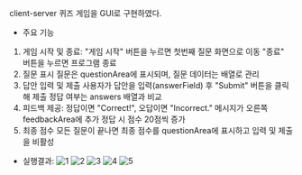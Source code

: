 client-server 퀴즈 게임을 GUI로 구현하였다.
- 주요 기능
1. 게임 시작 및 종료:
   "게임 시작" 버튼을 누르면 첫번째 질문 화면으로 이동
   "종료" 버튼을 누르면 프로그램 종료
2. 질문 표시
   질문은 questionArea에 표시되며, 질문 데이터는 배열로 관리
3. 답안 입력 및 제출
   사용자가 답안을 입력(answerField) 후 "Submit" 버튼을 클릭해 제출
   정답 여부는 answers 배열과 비교
4. 피드백 제공:
   정답이면 "Correct!", 오답이면 "Incorrect." 메시지가 오른쪽 feedbackArea에 추가
   정답 시 점수 20점씩 증가
5. 최종 점수
   모든 질문이 끝나면 최종 점수를 questionArea에 표시하고 입력 및 제출을 비활성
- 실행결과:
![1](https://github.com/user-attachments/assets/d80f8831-8935-4596-a827-e6e2cb9d321f)
![2](https://github.com/user-attachments/assets/a8542dec-bec6-4d99-b853-b808cd4fb731)
![3](https://github.com/user-attachments/assets/eee4b995-023a-448e-86d8-65ad299e2d69)
![4](https://github.com/user-attachments/assets/cc9ad1e0-84fd-4e64-8e63-de4b05d54ace)
![5](https://github.com/user-attachments/assets/4bb5e710-419a-4b84-a14b-a3be63417db1)
